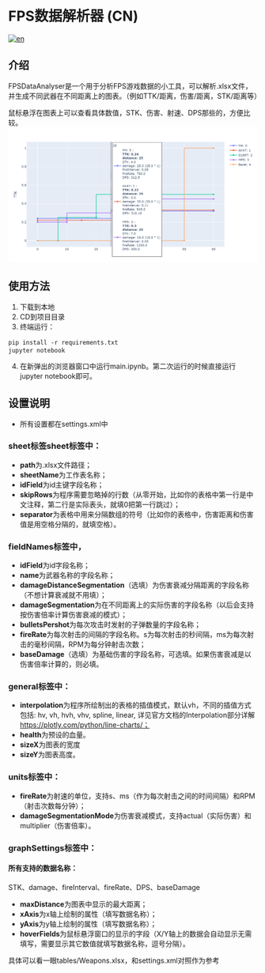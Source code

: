 # FPS数据解析器 (CN)
[![en](https://img.shields.io/badge/lang-en-red.svg)](https://github.com/June12138/ShooterGameStatAnalyser/blob/main/README-EN.md)
## 介绍
FPSDataAnalyser是一个用于分析FPS游戏数据的小工具，可以解析.xlsx文件，并生成不同武器在不同距离上的图表。（例如TTK/距离，伤害/距离，STK/距离等）

鼠标悬浮在图表上可以查看具体数值，STK、伤害、射速、DPS那些的，方便比较。
![alt text](screenshot.png)
## 使用方法
1. 下载到本地
2. CD到项目目录
3. 终端运行：
```
pip install -r requirements.txt
jupyter notebook
```
4. 在新弹出的浏览器窗口中运行main.ipynb。第二次运行的时候直接运行jupyter notebook即可。

## 设置说明
- 所有设置都在settings.xml中
### sheet标签sheet标签中：
- **path**为.xlsx文件路径；
- **sheetName**为工作表名称；
- **idField**为id主键字段名称；
- **skipRows**为程序需要忽略掉的行数（从零开始，比如你的表格中第一行是中文注释，第二行是实际表头，就填0把第一行跳过）；
- **separator**为表格中用来分隔数组的符号（比如你的表格中，伤害距离和伤害值是用空格分隔的，就填空格）。
### fieldNames标签中，
- **idField**为id字段名称；
- **name**为武器名称的字段名称；
- **damageDistanceSegmentation**（选填）为伤害衰减分隔距离的字段名称（不想计算衰减就不用填）；
- **damageSegmentation**为在不同距离上的实际伤害的字段名称（以后会支持按伤害倍率计算伤害衰减的模式）；
- **bulletsPershot**为每次攻击时发射的子弹数量的字段名称；
- **fireRate**为每次射击的间隔的字段名称。s为每次射击的秒间隔，ms为每次射击的毫秒间隔，RPM为每分钟射击次数；
- **baseDamage**（选填）为基础伤害的字段名称，可选填。如果伤害衰减是以伤害倍率计算的，则必填。
### general标签中：
- **interpolation**为程序所绘制出的表格的插值模式，默认vh，不同的插值方式包括: hv, vh, hvh, vhv, spline, linear, 详见官方文档的Interpolation部分详解 https://plotly.com/python/line-charts/；
- **health**为预设的血量。
- **sizeX**为图表的宽度
- **sizeY**为图表高度。
### units标签中：
- **fireRate**为射速的单位，支持s、ms（作为每次射击之间的时间间隔）和RPM（射击次数每分钟）；
- **damageSegmentationMode**为伤害衰减模式，支持actual（实际伤害）和multiplier（伤害倍率）。
### graphSettings标签中：
#### 所有支持的**数据名称**：
STK、damage、fireInterval、fireRate、DPS、baseDamage
- **maxDistance**为图表中显示的最大距离；
- **xAxis**为x轴上绘制的属性（填写数据名称）；
- **yAxis**为y轴上绘制的属性（填写数据名称）；
- **hoverFields**为鼠标悬浮窗口的显示的字段（X/Y轴上的数据会自动显示无需填写，需要显示其它数值就填写数据名称，逗号分隔）。

具体可以看一眼tables/Weapons.xlsx，和settings.xml对照作为参考